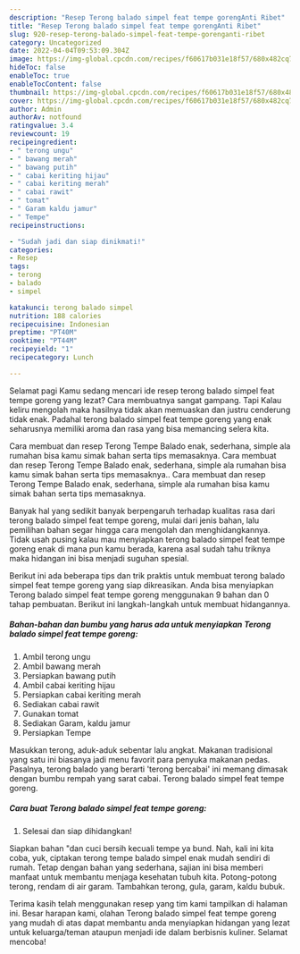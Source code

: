 ```yaml
---
description: "Resep Terong balado simpel feat tempe gorengAnti Ribet"
title: "Resep Terong balado simpel feat tempe gorengAnti Ribet"
slug: 920-resep-terong-balado-simpel-feat-tempe-gorenganti-ribet
category: Uncategorized
date: 2022-04-04T09:53:09.304Z
image: https://img-global.cpcdn.com/recipes/f60617b031e18f57/680x482cq70/terong-balado-simpel-feat-tempe-goreng-foto-resep-utama.jpg
hideToc: false
enableToc: true
enableTocContent: false
thumbnail: https://img-global.cpcdn.com/recipes/f60617b031e18f57/680x482cq70/terong-balado-simpel-feat-tempe-goreng-foto-resep-utama.jpg
cover: https://img-global.cpcdn.com/recipes/f60617b031e18f57/680x482cq70/terong-balado-simpel-feat-tempe-goreng-foto-resep-utama.jpg
author: Admin
authorAv: notfound
ratingvalue: 3.4
reviewcount: 19
recipeingredient:
- " terong ungu"
- " bawang merah"
- " bawang putih"
- " cabai keriting hijau"
- " cabai keriting merah"
- " cabai rawit"
- " tomat"
- " Garam kaldu jamur"
- " Tempe"
recipeinstructions:

- "Sudah jadi dan siap dinikmati!"
categories:
- Resep
tags:
- terong
- balado
- simpel

katakunci: terong balado simpel 
nutrition: 188 calories
recipecuisine: Indonesian
preptime: "PT40M"
cooktime: "PT44M"
recipeyield: "1"
recipecategory: Lunch

---
```



Selamat pagi Kamu sedang mencari ide resep terong balado simpel feat tempe goreng yang lezat? Cara membuatnya sangat gampang. Tapi Kalau keliru mengolah maka hasilnya tidak akan memuaskan dan justru cenderung tidak enak. Padahal terong balado simpel feat tempe goreng yang enak seharusnya memiliki aroma dan rasa yang bisa memancing selera kita.


Cara membuat dan resep Terong Tempe Balado enak, sederhana, simple ala rumahan bisa kamu simak bahan serta tips memasaknya. Cara membuat dan resep Terong Tempe Balado enak, sederhana, simple ala rumahan bisa kamu simak bahan serta tips memasaknya.. Cara membuat dan resep Terong Tempe Balado enak, sederhana, simple ala rumahan bisa kamu simak bahan serta tips memasaknya.

Banyak hal yang sedikit banyak berpengaruh terhadap kualitas rasa dari terong balado simpel feat tempe goreng, mulai dari jenis bahan, lalu pemilihan bahan segar hingga cara mengolah dan menghidangkannya. Tidak usah pusing kalau mau menyiapkan terong balado simpel feat tempe goreng enak di mana pun kamu berada, karena asal sudah tahu triknya maka hidangan ini bisa menjadi suguhan spesial.


Berikut ini ada beberapa tips dan trik praktis untuk membuat terong balado simpel feat tempe goreng yang siap dikreasikan. Anda bisa menyiapkan Terong balado simpel feat tempe goreng menggunakan 9 bahan dan 0 tahap pembuatan. Berikut ini langkah-langkah untuk membuat hidangannya.

<!--inarticleads1-->

##### Bahan-bahan dan bumbu yang harus ada untuk menyiapkan Terong balado simpel feat tempe goreng:

1. Ambil  terong ungu
1. Ambil  bawang merah
1. Persiapkan  bawang putih
1. Ambil  cabai keriting hijau
1. Persiapkan  cabai keriting merah
1. Sediakan  cabai rawit
1. Gunakan  tomat
1. Sediakan  Garam, kaldu jamur
1. Persiapkan  Tempe


Masukkan terong, aduk-aduk sebentar lalu angkat. Makanan tradisional yang satu ini biasanya jadi menu favorit para penyuka makanan pedas. Pasalnya, terong balado yang berarti &#39;terong bercabai&#39; ini memang dimasak dengan bumbu rempah yang sarat cabai. Terong balado simpel feat tempe goreng. 

<!--inarticleads2-->

##### Cara buat Terong balado simpel feat tempe goreng:


1. Selesai dan siap dihidangkan!

Siapkan bahan &#34;dan cuci bersih kecuali tempe ya bund. Nah, kali ini kita coba, yuk, ciptakan terong tempe balado simpel enak mudah sendiri di rumah. Tetap dengan bahan yang sederhana, sajian ini bisa memberi manfaat untuk membantu menjaga kesehatan tubuh kita. Potong-potong terong, rendam di air garam. Tambahkan terong, gula, garam, kaldu bubuk. 

Terima kasih telah menggunakan resep yang tim kami tampilkan di halaman ini. Besar harapan kami, olahan Terong balado simpel feat tempe goreng yang mudah di atas dapat membantu anda menyiapkan hidangan yang lezat untuk keluarga/teman ataupun menjadi ide dalam berbisnis kuliner. Selamat mencoba!
